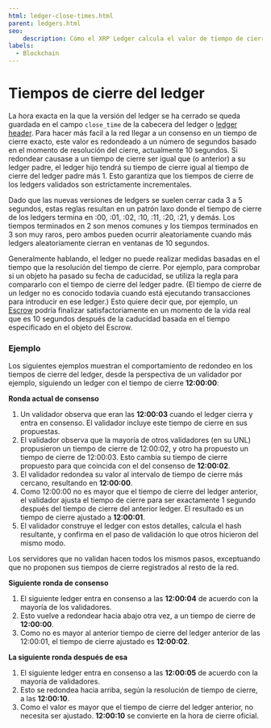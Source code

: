 ```yaml
---
html: ledger-close-times.html
parent: ledgers.html
seo:
    description: Cómo el XRP Ledger calcula el valor de tiempo de cierre para cada versión del ledger.
labels:
  - Blockchain
---
```

# Tiempos de cierre del ledger

La hora exacta en la que la versión del ledger se ha cerrado se queda guardada en el campo `close_time` de la cabecera del ledger o [ledger header](../../references/protocol/ledger-data/ledger-header.md). Para hacer más facil a la red llegar a un consenso en un tiempo de cierre exacto, este valor es redondeado a un número de segundos basado en el momento de resolución del cierre, actualmente 10 segundos. Si redondear causase a un tiempo de cierre ser igual que (o anterior) a su ledger padre, el ledger hijo tendrá su tiempo de cierre igual al tiempo de cierre del ledger padre más 1. Esto garantiza que los tiempos de cierre de los ledgers validados son estríctamente incrementales. <!-- STYLE_OVERRIDE: a number of -->

Dado que las nuevas versiones de ledgers se suelen cerrar cada 3 a 5 segundos, estas reglas resultan en un patrón laxo donde el tiempo de cierre de los ledgers termina en :00, :01, :02, :10, :11, :20, :21, y demás. Los tiempos terminados en 2 son menos comunes y los tiempos terminados en 3 son muy raros, pero ambos pueden ocurrir aleatoriamente cuando más ledgers aleatoriamente cierran en ventanas de 10 segundos.

Generalmente hablando, el ledger no puede realizar medidas basadas en el tiempo que la resolución del tiempo de cierre. Por ejemplo, para comprobar si un objeto ha pasado su fecha de caducidad, se utiliza la regla para compararlo con el tiempo de cierre del ledger padre. (El tiempo de cierre de un ledger no es conocido todavía cuando está ejecutando transacciones para introducir en ese ledger.) Esto quiere decir que, por ejemplo, un [Escrow](../payment-types/escrow.md) podría finalizar satisfactoriamente en un momento de la vida real que es 10 segundos después de la caducidad basada en el tiempo especificado en el objeto del Escrow.

### Ejemplo

Los siguientes ejemplos muestran el comportamiento de redondeo en los tiempos de cierre del ledger, desde la perspectiva de un validador por ejemplo, siguiendo un ledger con el tiempo de cierre **12:00:00**:

**Ronda actual de consenso**

1. Un validador observa que eran las **12:00:03** cuando el ledger cierra y entra en consenso. El validador incluye este tiempo de cierre en sus propuestas.
2. El validador observa que la mayoría de otros validadores (en su UNL) propusieron un tiempo de cierre de 12:00:02, y otro ha propuesto un tiempo de cierre de 12:00:03. Esto cambia su tiempo de cierre propuesto para que coincida con el del consenso de **12:00:02**.
3. El validador redondea su valor al intervalo de tiempo de cierre más cercano, resultando en **12:00:00**.
4. Como 12:00:00 no es mayor que el tiempo de cierre del ledger anterior, el validador ajusta el tiempo de cierre para ser exactamente 1 segundo después del tiempo de cierre del anterior ledger. El resultado es un tiempo de cierre ajustado a **12:00:01**.
5. El validador construye el ledger con estos detalles, calcula el hash resultante, y confirma en el paso de validación lo que otros hicieron del mismo modo.

Los servidores que no validan hacen todos los mismos pasos, exceptuando que no proponen sus tiempos de cierre registrados al resto de la red.

**Siguiente ronda de consenso**

1. El siguiente ledger entra en consenso a las **12:00:04** de acuerdo con la mayoría de los validadores.
2. Esto vuelve a redondear hacia abajo otra vez, a un tiempo de cierre de **12:00:00**.
3. Como no es mayor al anterior tiempo de cierre del ledger anterior de las 12:00:01, el tiempo de cierre ajustado es **12:00:02**.

**La siguiente ronda después de esa**

1. El siguiente ledger entra en consenso a las **12:00:05** de acuerdo con la mayoría de validadores.
2. Esto se redondea hacia arriba, según la resolución de tiempo de cierre, a las **12:00:10**.
3. Como el valor es mayor que el tiempo de cierre del ledger anterior, no necesita ser ajustado. **12:00:10** se convierte en la hora de cierre oficial.
